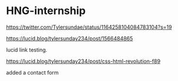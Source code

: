 # HNG-internship

https://twitter.com/Tylersundae/status/1164258104084783104?s=19

https://lucid.blog/tylersunday234/post/1566484865

lucid link testing.

https://lucid.blog/tylersunday234/post/css-html-revolution-f89


added a contact form



